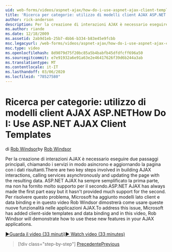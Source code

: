 ```yaml
---
uid: web-forms/videos/aspnet-ajax/how-do-i-use-aspnet-ajax-client-templates
title: 'Ricerca per categorie: utilizzo di modelli client AJAX ASP.NET | Microsoft Docs'
author: rick-anderson
description: Per la creazione di interazioni AJAX è necessario eseguire due passaggi principali, chiamando i servizi in modo asincrono e aggiornando la pagina con i dati risultanti. ASP.NET AJAX h...
ms.author: riande
ms.date: 12/18/2009
ms.assetid: 2ab9d1eb-25b7-4bb6-b334-b83e45e9fcbb
msc.legacyurl: /web-forms/videos/aspnet-ajax/how-do-i-use-aspnet-ajax-client-templates
msc.type: video
ms.openlocfilehash: 8d9079d75f20bc85a5b4babfb45dfdfcff696a50
ms.sourcegitcommit: e7e91932a6e91a63e2e46417626f39d6b244a3ab
ms.translationtype: MT
ms.contentlocale: it-IT
ms.lasthandoff: 03/06/2020
ms.locfileid: "78527580"
---
```

# <a name="how-do-i-use-aspnet-ajax-client-templates"></a><span data-ttu-id="dd4a5-104">Ricerca per categorie: utilizzo di modelli client AJAX ASP.NET</span><span class="sxs-lookup"><span data-stu-id="dd4a5-104">How Do I: Use ASP.NET AJAX Client Templates</span></span>

<span data-ttu-id="dd4a5-105">di [Rob Windsor](https://twitter.com/robwindsor)</span><span class="sxs-lookup"><span data-stu-id="dd4a5-105">by [Rob Windsor](https://twitter.com/robwindsor)</span></span>

<span data-ttu-id="dd4a5-106">Per la creazione di interazioni AJAX è necessario eseguire due passaggi principali, chiamando i servizi in modo asincrono e aggiornando la pagina con i dati risultanti.</span><span class="sxs-lookup"><span data-stu-id="dd4a5-106">There are two key steps involved in building AJAX interactions, calling services asynchronously and updating the page with the resulting data.</span></span> <span data-ttu-id="dd4a5-107">ASP.NET AJAX ha sempre semplificato la prima parte, ma non ha fornito molto supporto per il secondo.</span><span class="sxs-lookup"><span data-stu-id="dd4a5-107">ASP.NET AJAX has always made the first part easy but it hasn't provided much support for the second.</span></span> <span data-ttu-id="dd4a5-108">Per risolvere questo problema, Microsoft ha aggiunto modelli lato client e data binding e in questo video Rob Windsor dimostrerà come usare queste nuove funzionalità nelle applicazioni AJAX.</span><span class="sxs-lookup"><span data-stu-id="dd4a5-108">To address this issue, Microsoft has added client-side templates and data binding and in this video, Rob Windsor will demonstrate how to use these new features in your AJAX applications.</span></span>

[<span data-ttu-id="dd4a5-109">&#9654;Guarda il video (33 minuti)</span><span class="sxs-lookup"><span data-stu-id="dd4a5-109">&#9654; Watch video (33 minutes)</span></span>](https://channel9.msdn.com/Blogs/ASP-NET-Site-Videos/how-do-i-use-aspnet-ajax-client-templates)

> [!div class="step-by-step"]
> [<span data-ttu-id="dd4a5-110">Precedente</span><span class="sxs-lookup"><span data-stu-id="dd4a5-110">Previous</span></span>](how-do-i-customize-error-handling-for-the-aspnet-ajax-updatepanel.md)
